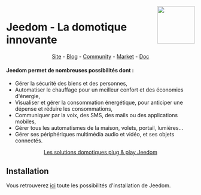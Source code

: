 
<img align="right" src="https://www.jeedom.com/site/logo.png" width="100">

# Jeedom - La domotique innovante
<p align="center">
<a href="https://www.jeedom.com/">Site</a>  -
<a href="https://blog.jeedom.com/">Blog</a>  -
<a href="https://community.jeedom.com/">Community</a>  -
<a href="https://market.jeedom.com/">Market</a>  -
<a href="https://doc.jeedom.com/">Doc</a>
</p>

#### Jeedom permet de nombreuses possibilités dont :
-   Gérer la sécurité des biens et des personnes,
-   Automatiser le chauffage pour un meilleur confort et des économies d'énergie,
-   Visualiser et gérer la consommation énergétique, pour anticiper une dépense et réduire les consommations,
-   Communiquer par la voix, des SMS, des mails ou des applications mobiles,
-   Gérer tous les automatismes de la maison, volets, portail, lumières...
-   Gérer ses périphériques multimédia audio et vidéo, et ses objets connectés.

<p align="center">
<a href="https://www.jeedom.com/site/fr/box.html">Les solutions domotiques plug & play Jeedom</a>
</p>

## Installation

Vous retrouverez [ici](https://doc.jeedom.com/fr_FR/installation/) toute les possibilités d'installation de Jeedom.

